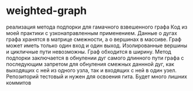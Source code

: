 # weighted-graph
реализация метода подпорки для гамачного взвешенного графа
Код из моей практики с узконаправленным применением. Данные о дугах графа хранятся в матрице смежности, а о вершинах в массиве. Граф может
иметь только один вход и один выход. Изолированные вершины и цикличные пути невозможны. Граф обходится в ширину. Метод подпорки заключается в обнулении дуг самого длинного пути графа с последующим запретом для обнуления смежных даннной дуг, как выходящих с ней из одного узла, так и входящих с ней в один узел.
Репозиторий тестовый и нужен для освоения гита. Будет много лишних коммитов
